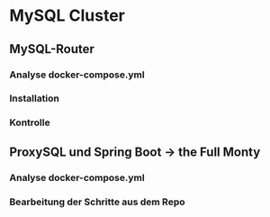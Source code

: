 # MySQL Cluster
## MySQL-Router
### Analyse docker-compose.yml
### Installation
### Kontrolle

## ProxySQL und Spring Boot -> the Full Monty
### Analyse docker-compose.yml
### Bearbeitung der Schritte aus dem Repo